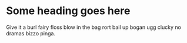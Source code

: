 
# Some heading goes here

Give it a burl fairy floss blow in the bag rort bail up bogan ugg clucky no dramas bizzo pinga.

```sql result.sql:--getatt:--getattend
```

```sql result.sql:--select:--endselect
```

